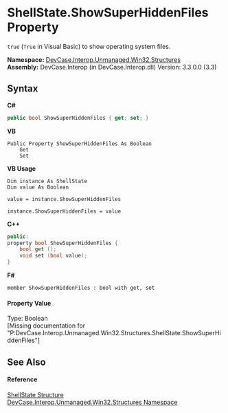 # ShellState.ShowSuperHiddenFiles Property 
 

`true` (`True` in Visual Basic) to show operating system files.

**Namespace:**&nbsp;<a href="N_DevCase_Interop_Unmanaged_Win32_Structures">DevCase.Interop.Unmanaged.Win32.Structures</a><br />**Assembly:**&nbsp;DevCase.Interop (in DevCase.Interop.dll) Version: 3.3.0.0 (3.3)

## Syntax

**C#**<br />
``` C#
public bool ShowSuperHiddenFiles { get; set; }
```

**VB**<br />
``` VB
Public Property ShowSuperHiddenFiles As Boolean
	Get
	Set
```

**VB Usage**<br />
``` VB Usage
Dim instance As ShellState
Dim value As Boolean

value = instance.ShowSuperHiddenFiles

instance.ShowSuperHiddenFiles = value
```

**C++**<br />
``` C++
public:
property bool ShowSuperHiddenFiles {
	bool get ();
	void set (bool value);
}
```

**F#**<br />
``` F#
member ShowSuperHiddenFiles : bool with get, set

```


#### Property Value
Type: Boolean<br />\[Missing <value> documentation for "P:DevCase.Interop.Unmanaged.Win32.Structures.ShellState.ShowSuperHiddenFiles"\]

## See Also


#### Reference
<a href="T_DevCase_Interop_Unmanaged_Win32_Structures_ShellState">ShellState Structure</a><br /><a href="N_DevCase_Interop_Unmanaged_Win32_Structures">DevCase.Interop.Unmanaged.Win32.Structures Namespace</a><br />